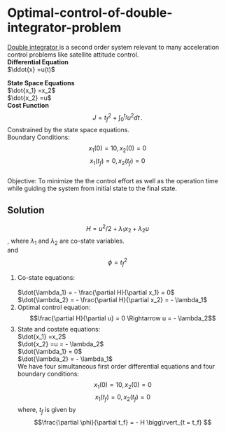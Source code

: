 # Optimal-control-of-double-integrator-problem
[Double integrator ](https://en.wikipedia.org/wiki/Double_integrator) is a second order system relevant to many acceleration control problems like satellite attitude control. <br>
**Differential Equation** <br>
$\ddot{x} =u(t)$ <br>

**State Space Equations**<br>
$\dot{x_1} =x_2$<br>
$\dot{x_2} =u$
<br>
**Cost Function**<br>
$$
J = t_f ^2 + \int_0^{t_f}  u^{2}dt\,.
$$
Constrained by the state space equations.<br>
Boundary Conditions: <br>
$$x_1(0) = 10, x_2(0) = 0 $$
$$x_1 (t_f)  = 0, x_2(t_f) = 0 $$
<br> Objective: To minimize the the control effort as well as the operation time while guiding the system from initial state to the final state.
<br>
## Solution
$$H = u^2/2 + \lambda_1 x_2 + \lambda_2 u $$, where $\lambda_1$ and $\lambda_2$ are co-state variables.
<br>and 
$$\phi = t_f^2$$
1. Co-state equations:<br>
<br> $\dot{\lambda_1} = - \frac{\partial H}{\partial x_1} = 0$
<br>$\dot{\lambda_2} = - \frac{\partial H}{\partial x_2} = - \lambda_1$<br>
2. Optimal control equation:
	$$\frac{\partial H}{\partial u} = 0 \Rightarrow u = - \lambda_2$$
3. State and costate equations: <br>
	 $\dot{x_1} =x_2$<br>
	 $\dot{x_2} =u = - \lambda_2$<br>
	 $\dot{\lambda_1} = 0$<br>
	 $\dot{\lambda_2} =  - \lambda_1$<br>
	 We have four simultaneous first order differential equations and four boundary conditions: 
	 $$x_1(0) = 10, x_2(0) = 0 $$
$$x_1 (t_f)  = 0, x_2(t_f) = 0 $$
where, $t_f$ is given by<br>
 $$\frac{\partial \phi}{\partial t_f} = - H
\bigg\rvert_{t = t_f} $$

